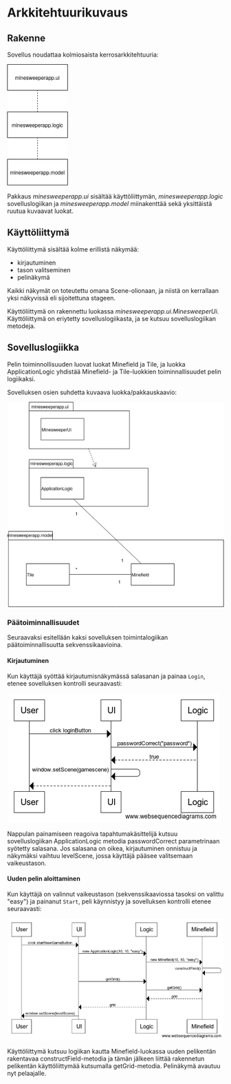 # Arkkitehtuurikuvaus

## Rakenne

Sovellus noudattaa kolmiosaista kerrosarkkitehtuuria:

![](kaavio_rakenne.png)

Pakkaus _minesweeperapp.ui_ sisältää käyttöliittymän, _minesweeperapp.logic_ sovelluslogiikan ja _minesweeperapp.model_ miinakenttää sekä yksittäistä ruutua kuvaavat luokat.

## Käyttöliittymä

Käyttöliittymä sisältää kolme erillistä näkymää:
- kirjautuminen
- tason valitseminen
- pelinäkymä

Kaikki näkymät on toteutettu omana Scene-olionaan, ja niistä on kerrallaan yksi näkyvissä eli sijoitettuna stageen.

Käyttöliittymä on rakennettu luokassa _minesweeperapp.ui.MinesweeperUi_. Käyttöliittymä on eriytetty sovelluslogiikasta, ja se kutsuu sovelluslogiikan metodeja.

## Sovelluslogiikka

Pelin toiminnollisuuden luovat luokat Minefield ja Tile, ja luokka ApplicationLogic yhdistää Minefield- ja Tile-luokkien toiminnallisuudet pelin logiikaksi.

Sovelluksen osien suhdetta kuvaava luokka/pakkauskaavio:

![](kaavio_alustava.jpg)

### Päätoiminnallisuudet

Seuraavaksi esitellään kaksi sovelluksen toimintalogiikan päätoiminnallisuutta sekvenssikaavioina.

#### Kirjautuminen

Kun käyttäjä syöttää kirjautumisnäkymässä salasanan ja painaa `Login`, etenee sovelluksen kontrolli seuraavasti:

![](sekvenssikaavio_kirjautuminen.png)

Nappulan painamiseen reagoiva tapahtumakäsittelijä kutsuu sovelluslogiikan ApplicationLogic metodia passwordCorrect parametrinaan syötetty salasana. Jos salasana on oikea, kirjautuminen onnistuu ja näkymäksi vaihtuu levelScene, jossa käyttäjä pääsee valitsemaan vaikeustason.

#### Uuden pelin aloittaminen

Kun käyttäjä on valinnut vaikeustason (sekvenssikaaviossa tasoksi on valittu "easy") ja painanut `Start`, peli käynnistyy ja sovelluksen kontrolli etenee seuraavasti:

![](sekvenssikaavio_uusipeli.png)

Käyttöliittymä kutsuu logiikan kautta Minefield-luokassa uuden pelikentän rakentavaa constructField-metodia ja tämän jälkeen liittää rakennetun pelikentän käyttöliittymää kutsumalla getGrid-metodia. Pelinäkymä avautuu nyt pelaajalle.
